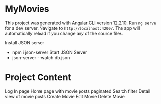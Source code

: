 # MyMovies

This project was generated with [Angular CLI](https://github.com/angular/angular-cli) version 12.2.10.
Run `ng serve` for a dev server. Navigate to `http://localhost:4200/`. The app will automatically reload if you change any of the source files.

Install JSON server
- npm i json-server 
Start JSON Server
- json-server --watch db.json

# Project Content
 Log In page
 Home page with movie posts paginated
 Search filter
 Detail view of movie posts
 Create Movie
 Edit Movie
 Delete Movie
 



